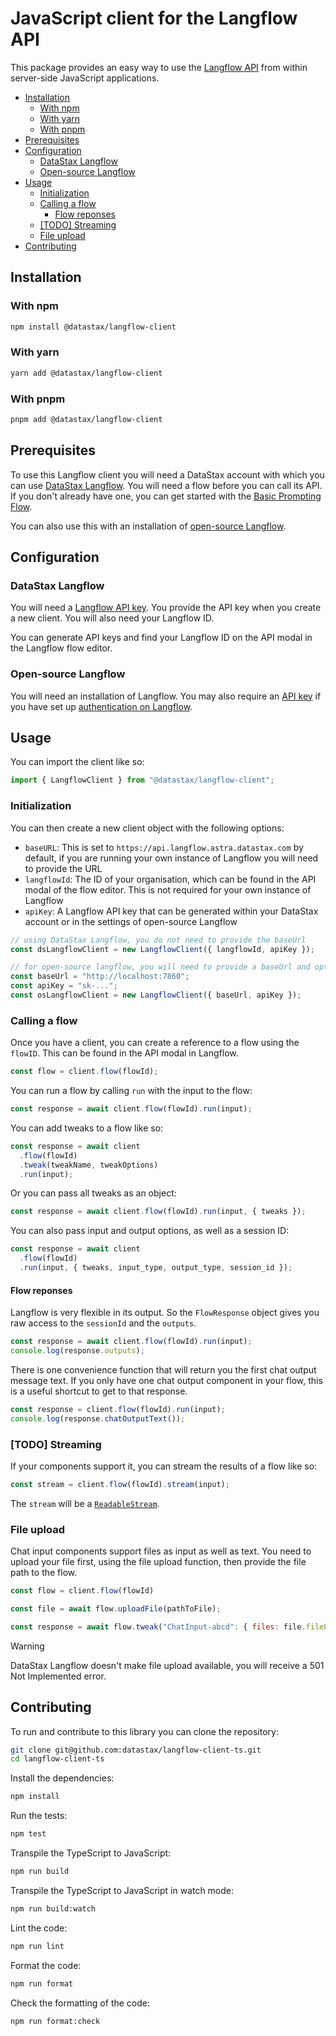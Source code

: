# JavaScript client for the Langflow API

This package provides an easy way to use the [Langflow API](https://docs.datastax.com/en/langflow/api.html) from within server-side JavaScript applications.

- [Installation](#installation)
  - [With npm](#with-npm)
  - [With yarn](#with-yarn)
  - [With pnpm](#with-pnpm)
- [Prerequisites](#prerequisites)
- [Configuration](#configuration)
  - [DataStax Langflow](#datastax-langflow)
  - [Open-source Langflow](#open-source-langflow)
- [Usage](#usage)
  - [Initialization](#initialization)
  - [Calling a flow](#calling-a-flow)
    - [Flow reponses](#flow-reponses)
  - [\[TODO\] Streaming](#todo-streaming)
  - [File upload](#file-upload)
- [Contributing](#contributing)

## Installation

### With npm

```sh
npm install @datastax/langflow-client
```

### With yarn

```sh
yarn add @datastax/langflow-client
```

### With pnpm

```sh
pnpm add @datastax/langflow-client
```

## Prerequisites

To use this Langflow client you will need a DataStax account with which you can use [DataStax Langflow](https://docs.datastax.com/en/langflow/index.html). You will need a flow before you can call its API. If you don't already have one, you can get started with the [Basic Prompting Flow](https://docs.datastax.com/en/langflow/quickstart.html).

You can also use this with an installation of [open-source Langflow](https://www.langflow.org/).

## Configuration

### DataStax Langflow

You will need a [Langflow API key](https://docs.datastax.com/en/langflow/concepts/settings.html#langflow-api). You provide the API key when you create a new client. You will also need your Langflow ID.

You can generate API keys and find your Langflow ID on the API modal in the Langflow flow editor.

### Open-source Langflow

You will need an installation of Langflow. You may also require an [API key](https://docs.langflow.org/configuration-api-keys) if you have set up [authentication on Langflow](https://docs.langflow.org/configuration-authentication).

## Usage

You can import the client like so:

```js
import { LangflowClient } from "@datastax/langflow-client";
```

### Initialization

You can then create a new client object with the following options:

- `baseURL`: This is set to `https://api.langflow.astra.datastax.com` by default, if you are running your own instance of Langflow you will need to provide the URL
- `langflowId`: The ID of your organisation, which can be found in the API modal of the flow editor. This is not required for your own instance of Langflow
- `apiKey`: A Langflow API key that can be generated within your DataStax account or in the settings of open-source Langflow

```js
// using DataStax Langflow, you do not need to provide the baseUrl
const dsLangflowClient = new LangflowClient({ langflowId, apiKey });

// for open-source langflow, you will need to provide a baseUrl and optionally an apiKey
const baseUrl = "http://localhost:7860";
const apiKey = "sk-...";
const osLangflowClient = new LangflowClient({ baseUrl, apiKey });
```

### Calling a flow

Once you have a client, you can create a reference to a flow using the `flowID`. This can be found in the API modal in Langflow.

```js
const flow = client.flow(flowId);
```

You can run a flow by calling `run` with the input to the flow:

```js
const response = await client.flow(flowId).run(input);
```

You can add tweaks to a flow like so:

```js
const response = await client
  .flow(flowId)
  .tweak(tweakName, tweakOptions)
  .run(input);
```

Or you can pass all tweaks as an object:

```js
const response = await client.flow(flowId).run(input, { tweaks });
```

You can also pass input and output options, as well as a session ID:

```js
const response = await client
  .flow(flowId)
  .run(input, { tweaks, input_type, output_type, session_id });
```

#### Flow reponses

Langflow is very flexible in its output. So the `FlowResponse` object gives you raw access to the `sessionId` and the `outputs`.

```js
const response = await client.flow(flowId).run(input);
console.log(response.outputs);
```

There is one convenience function that will return you the first chat output message text. If you only have one chat output component in your flow, this is a useful shortcut to get to that response.

```js
const response = client.flow(flowId).run(input);
console.log(response.chatOutputText());
```

### [TODO] Streaming

If your components support it, you can stream the results of a flow like so:

```js
const stream = client.flow(flowId).stream(input);
```

The `stream` will be a [`ReadableStream`](https://developer.mozilla.org/en-US/docs/Web/API/ReadableStream).

### File upload

Chat input components support files as input as well as text. You need to upload your file first, using the file upload function, then provide the file path to the flow.

```js
const flow = client.flow(flowId)

const file = await flow.uploadFile(pathToFile);

const response = await flow.tweak("ChatInput-abcd": { files: file.filePath }).run("What can you see in this image?");
```

> [!WARNING]  
> DataStax Langflow doesn't make file upload available, you will receive a 501 Not Implemented error.

## Contributing

To run and contribute to this library you can clone the repository:

```sh
git clone git@github.com:datastax/langflow-client-ts.git
cd langflow-client-ts
```

Install the dependencies:

```sh
npm install
```

Run the tests:

```sh
npm test
```

Transpile the TypeScript to JavaScript:

```sh
npm run build
```

Transpile the TypeScript to JavaScript in watch mode:

```sh
npm run build:watch
```

Lint the code:

```sh
npm run lint
```

Format the code:

```sh
npm run format
```

Check the formatting of the code:

```sh
npm run format:check
```
